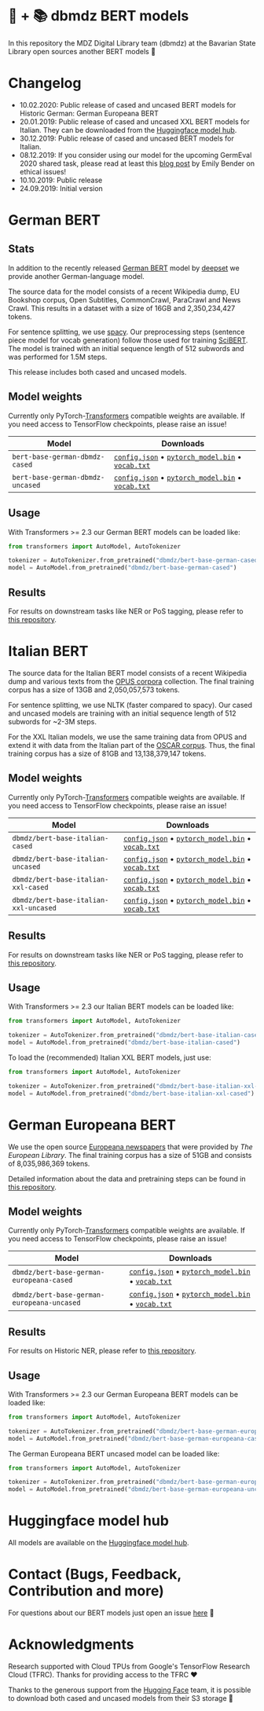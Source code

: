 # 🤗 + 📚 dbmdz BERT models

In this repository the MDZ Digital Library team (dbmdz) at the Bavarian State
Library open sources another BERT models 🎉

# Changelog

* 10.02.2020: Public release of cased and uncased BERT models for Historic German: German Europeana BERT
* 20.01.2019: Public release of cased and uncased XXL BERT models for Italian. They can be downloaded from
              the [Huggingface model hub](https://huggingface.co/dbmdz).
* 30.12.2019: Public release of cased and uncased BERT models for Italian.
* 08.12.2019: If you consider using our model for the upcoming GermEval 2020 shared task,
              please read at least this [blog post](https://medium.com/@emilymenonbender/is-there-research-that-shouldnt-be-done-is-there-research-that-shouldn-t-be-encouraged-b1bf7d321bb6)
              by Emily Bender on ethical issues!
* 10.10.2019: Public release
* 24.09.2019: Initial version

# German BERT

## Stats

In addition to the recently released [German BERT](https://deepset.ai/german-bert)
model by [deepset](https://deepset.ai/) we provide another German-language model.

The source data for the model consists of a recent Wikipedia dump, EU Bookshop corpus,
Open Subtitles, CommonCrawl, ParaCrawl and News Crawl. This results in a dataset with
a size of 16GB and 2,350,234,427 tokens.

For sentence splitting, we use [spacy](https://spacy.io/). Our preprocessing steps
(sentence piece model for vocab generation) follow those used for training
[SciBERT](https://github.com/allenai/scibert). The model is trained with an initial
sequence length of 512 subwords and was performed for 1.5M steps.

This release includes both cased and uncased models.

## Model weights

Currently only PyTorch-[Transformers](https://github.com/huggingface/transformers)
compatible weights are available. If you need access to TensorFlow checkpoints,
please raise an issue!

| Model                            | Downloads
| -------------------------------- | ---------------------------------------------------------------------------------------------------------------
| `bert-base-german-dbmdz-cased`   | [`config.json`](https://s3.amazonaws.com/models.huggingface.co/bert/bert-base-german-dbmdz-cased-config.json) • [`pytorch_model.bin`](https://s3.amazonaws.com/models.huggingface.co/bert/bert-base-german-dbmdz-cased-pytorch_model.bin) • [`vocab.txt`](https://s3.amazonaws.com/models.huggingface.co/bert/bert-base-german-dbmdz-cased-vocab.txt)
| `bert-base-german-dbmdz-uncased` | [`config.json`](https://s3.amazonaws.com/models.huggingface.co/bert/bert-base-german-dbmdz-uncased-config.json) • [`pytorch_model.bin`](https://s3.amazonaws.com/models.huggingface.co/bert/bert-base-german-dbmdz-uncased-pytorch_model.bin) • [`vocab.txt`](https://s3.amazonaws.com/models.huggingface.co/bert/bert-base-german-dbmdz-uncased-vocab.txt)

## Usage

With Transformers >= 2.3 our German BERT models can be loaded like:

```python
from transformers import AutoModel, AutoTokenizer

tokenizer = AutoTokenizer.from_pretrained("dbmdz/bert-base-german-cased")
model = AutoModel.from_pretrained("dbmdz/bert-base-german-cased")
```

## Results

For results on downstream tasks like NER or PoS tagging, please refer to
[this repository](https://github.com/stefan-it/fine-tuned-berts-seq).

# Italian BERT

The source data for the Italian BERT model consists of a recent Wikipedia dump and
various texts from the [OPUS corpora](http://opus.nlpl.eu/) collection. The final
training corpus has a size of 13GB and 2,050,057,573 tokens.

For sentence splitting, we use NLTK (faster compared to spacy).
Our cased and uncased models are training with an initial sequence length of 512
subwords for ~2-3M steps.

For the XXL Italian models, we use the same training data from OPUS and extend
it with data from the Italian part of the [OSCAR corpus](https://traces1.inria.fr/oscar/).
Thus, the final training corpus has a size of 81GB and 13,138,379,147 tokens.

## Model weights

Currently only PyTorch-[Transformers](https://github.com/huggingface/transformers)
compatible weights are available. If you need access to TensorFlow checkpoints,
please raise an issue!

| Model                                   | Downloads
| --------------------------------------- | ---------------------------------------------------------------------------------------------------------------
| `dbmdz/bert-base-italian-cased`         | [`config.json`](https://cdn.huggingface.co/dbmdz/bert-base-italian-cased/config.json)       • [`pytorch_model.bin`](https://cdn.huggingface.co/dbmdz/bert-base-italian-cased/pytorch_model.bin)       • [`vocab.txt`](https://cdn.huggingface.co/dbmdz/bert-base-italian-cased/vocab.txt)
| `dbmdz/bert-base-italian-uncased`       | [`config.json`](https://cdn.huggingface.co/dbmdz/bert-base-italian-uncased/config.json)     • [`pytorch_model.bin`](https://cdn.huggingface.co/dbmdz/bert-base-italian-uncased/pytorch_model.bin)     • [`vocab.txt`](https://cdn.huggingface.co/dbmdz/bert-base-italian-uncased/vocab.txt)
| `dbmdz/bert-base-italian-xxl-cased`     | [`config.json`](https://cdn.huggingface.co/dbmdz/bert-base-italian-xxl-cased/config.json)   • [`pytorch_model.bin`](https://cdn.huggingface.co/dbmdz/bert-base-italian-xxl-cased/pytorch_model.bin)   • [`vocab.txt`](https://cdn.huggingface.co/dbmdz/bert-base-italian-xxl-cased/vocab.txt)
| `dbmdz/bert-base-italian-xxl-uncased`   | [`config.json`](https://cdn.huggingface.co/dbmdz/bert-base-italian-xxl-uncased/config.json) • [`pytorch_model.bin`](https://cdn.huggingface.co/dbmdz/bert-base-italian-xxl-uncased/pytorch_model.bin) • [`vocab.txt`](https://cdn.huggingface.co/dbmdz/bert-base-italian-xxl-uncased/vocab.txt)

## Results

For results on downstream tasks like NER or PoS tagging, please refer to
[this repository](https://github.com/stefan-it/fine-tuned-berts-seq).

## Usage

With Transformers >= 2.3 our Italian BERT models can be loaded like:

```python
from transformers import AutoModel, AutoTokenizer

tokenizer = AutoTokenizer.from_pretrained("dbmdz/bert-base-italian-cased")
model = AutoModel.from_pretrained("dbmdz/bert-base-italian-cased")
```

To load the (recommended) Italian XXL BERT models, just use:

```python
from transformers import AutoModel, AutoTokenizer

tokenizer = AutoTokenizer.from_pretrained("dbmdz/bert-base-italian-xxl-cased")
model = AutoModel.from_pretrained("dbmdz/bert-base-italian-xxl-cased")
```

# German Europeana BERT

We use the open source [Europeana newspapers](http://www.europeana-newspapers.eu/)
that were provided by *The European Library*. The final
training corpus has a size of 51GB and consists of 8,035,986,369 tokens.

Detailed information about the data and pretraining steps can be found in
[this repository](https://github.com/stefan-it/europeana-bert).

## Model weights

Currently only PyTorch-[Transformers](https://github.com/huggingface/transformers)
compatible weights are available. If you need access to TensorFlow checkpoints,
please raise an issue!

| Model                                      | Downloads
| ------------------------------------------ | ---------------------------------------------------------------------------------------------------------------
| `dbmdz/bert-base-german-europeana-cased`   | [`config.json`](https://cdn.huggingface.co/dbmdz/bert-base-german-europeana-cased/config.json)   • [`pytorch_model.bin`](https://cdn.huggingface.co/dbmdz/bert-base-german-europeana-cased/pytorch_model.bin)   • [`vocab.txt`](https://cdn.huggingface.co/dbmdz/bert-base-german-europeana-cased/vocab.txt)
| `dbmdz/bert-base-german-europeana-uncased` | [`config.json`](https://cdn.huggingface.co/dbmdz/bert-base-german-europeana-uncased/config.json) • [`pytorch_model.bin`](https://cdn.huggingface.co/dbmdz/bert-base-german-europeana-uncased/pytorch_model.bin) • [`vocab.txt`](https://cdn.huggingface.co/dbmdz/bert-base-german-europeana-uncased/vocab.txt)

## Results

For results on Historic NER, please refer to [this repository](https://github.com/stefan-it/europeana-bert).

## Usage

With Transformers >= 2.3 our German Europeana BERT models can be loaded like:

```python
from transformers import AutoModel, AutoTokenizer

tokenizer = AutoTokenizer.from_pretrained("dbmdz/bert-base-german-europeana-cased")
model = AutoModel.from_pretrained("dbmdz/bert-base-german-europeana-cased")
```

The German Europeana BERT uncased model can be loaded like:

```python
from transformers import AutoModel, AutoTokenizer

tokenizer = AutoTokenizer.from_pretrained("dbmdz/bert-base-german-europeana-uncased")
model = AutoModel.from_pretrained("dbmdz/bert-base-german-europeana-uncased")
```

# Huggingface model hub

All models are available on the [Huggingface model hub](https://huggingface.co/dbmdz).

# Contact (Bugs, Feedback, Contribution and more)

For questions about our BERT models just open an issue
[here](https://github.com/dbmdz/berts/issues/new) 🤗

# Acknowledgments

Research supported with Cloud TPUs from Google's TensorFlow Research Cloud (TFRC).
Thanks for providing access to the TFRC ❤️

Thanks to the generous support from the [Hugging Face](https://huggingface.co/) team,
it is possible to download both cased and uncased models from their S3 storage 🤗
